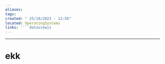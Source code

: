 ```yaml
---
aliases: 
tags: 
created: " 25/10/2023 - 12:56"
located: OperatingSystems
links: '```dataviewjs                                                                                                                                                                        let f = dv.current().file;let paths = new Set([...f.inlinks, ...f.outlinks].map(p => p.path).filter(p => !p.endsWith(".png"))); paths.delete(f.path);dv.table(["Connections", "Tags"], [...paths].map(p => [dv.fileLink(p), dv.page(p).file.tags.join("")]));                                                                                                         ```'
---
```


___
# ekk



